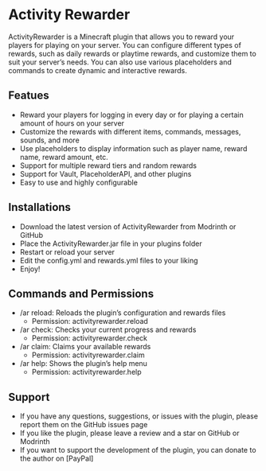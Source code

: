 # Activity Rewarder
ActivityRewarder is a Minecraft plugin that allows you to reward your players for playing on your server. You can configure different types of rewards, such as daily rewards or playtime rewards, and customize them to suit your server’s needs. You can also use various placeholders and commands to create dynamic and interactive rewards.

## Featues
- Reward your players for logging in every day or for playing a certain amount of hours on your server
- Customize the rewards with different items, commands, messages, sounds, and more
- Use placeholders to display information such as player name, reward name, reward amount, etc.
- Support for multiple reward tiers and random rewards
- Support for Vault, PlaceholderAPI, and other plugins
- Easy to use and highly configurable

## Installations 
- Download the latest version of ActivityRewarder from Modrinth or GitHub
- Place the ActivityRewarder.jar file in your plugins folder
- Restart or reload your server
- Edit the config.yml and rewards.yml files to your liking
- Enjoy!

## Commands and Permissions
- /ar reload: Reloads the plugin’s configuration and rewards files
  - Permission: activityrewarder.reload
- /ar check: Checks your current progress and rewards
  - Permission: activityrewarder.check
- /ar claim: Claims your available rewards
  - Permission: activityrewarder.claim
- /ar help: Shows the plugin’s help menu
  - Permission: activityrewarder.help

## Support
- If you have any questions, suggestions, or issues with the plugin, please report them on the GitHub issues page
- If you like the plugin, please leave a review and a star on GitHub or Modrinth
- If you want to support the development of the plugin, you can donate to the author on [PayPal]
